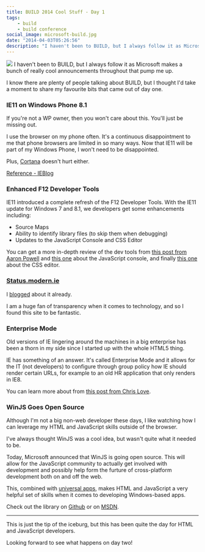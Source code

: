 ```yaml
---
title: BUILD 2014 Cool Stuff - Day 1
tags:
    - build
    - build conference
social_image: microsoft-build.jpg
date: "2014-04-03T05:26:56"
description: "I haven't been to BUILD, but I always follow it as Microsoft makes a bunch of really cool announcements throughout that pump me up."
---
```


[1]: microsoft-build.jpg

![][1] I haven't been to BUILD, but I always follow it as Microsoft makes a bunch of really cool announcements throughout that pump me up.

I know there are plenty of people talking about BUILD, but I thought I'd take a moment to share my favourite bits that came out of day one.

### IE11 on Windows Phone 8.1

If you're not a WP owner, then you won't care about this. You'll just be missing out.

I use the browser on my phone often. It's a continuous disappointment to me that phone browsers are limited in so many ways. Now that IE11 will be part of my Windows Phone, I won't need to be disappointed.

Plus, [Cortana](http://arstechnica.com/information-technology/2014/04/microsoft-announces-windows-phone-8-1-with-cortana-coming-in-april/) doesn't hurt either.

[Reference - IEBlog](http://blogs.msdn.com/b/ie/archive/2014/04/02/announcing-an-updated-version-of-internet-explorer-11-available-on-windows-8-1-windows-7-and-windows-phone-8-1.aspx)

### Enhanced F12 Developer Tools

IE11 introduced a complete refresh of the F12 Developer Tools. With the IE11 update for Windows 7 and 8.1, we developers get some enhancements including:

*   Source Maps
*   Ability to identify library files (to skip them when debugging)
*   Updates to the JavaScript Console and CSS Editor

You can get a more in-depth review of the dev tools from [this post from Aaron Powell](http://www.aaron-powell.com/posts/2014-04-03-f12-refresh-the-javascript-debugger.html) and [this one](http://www.aaron-powell.com/posts/2014-04-03-f12-refresh-the-javascript-console.html) about the JavaScript console, and finally [this one](http://www.aaron-powell.com/posts/2014-04-03-f12-refresh-css-editor.html) about the CSS editor.

### [Status.modern.ie](http://status.modern.ie)

I [blogged](http://www.davidwesst.com/answering-the-question-when-will-ie-support-that-html-feature/) about it already. 

I am a huge fan of transparency when it comes to technology, and so I found this site to be fantastic.

### Enterprise Mode

<!-- MISSING_IMG ![][enterprise-minecraft.png] -->
Old versions of IE lingering around the machines in a big enterprise has been a thorn in my side since I started up with the whole HTML5 thing.

IE has something of an answer. It's called Enterprise Mode and it allows for the IT (not developers) to configure through group policy how IE should render certain URLs, for example to an old HR application that only renders in IE8.

You can learn more about from [this post from Chris Love](http://love2dev.com/#!article/The-New-Internet-Explorer-Enterprise-Mode-or-Why-You-Should-Never-Use-IE-8-Anymore).

### WinJS Goes Open Source

Although I'm not a big non-web developer these days, I like watching how I can leverage my HTML and JavaScript skills outside of the browser.

I've always thought WinJS was a cool idea, but wasn't quite what it needed to be. 

Today, Microsoft announced that WinJS is going open source. This will allow for the JavaScript community to actually get involved with development and possibly help form the furture of cross-platform development both on and off the web.

This, combined with [universal apps](http://wmpoweruser.com/microsoft-introduces-universal-windows-apps/), makes HTML and JavaScript a very helpful set of skills when it comes to developing Windows-based apps.

Check out the library on [Github](https://github.com/winjs/winjs/) or on [MSDN](http://msdn.microsoft.com/en-us/windows/dn632015).

* * *

This is just the tip of the iceburg, but this has been quite the day for HTML and JavaScript developers.

Looking forward to see what happens on day two!